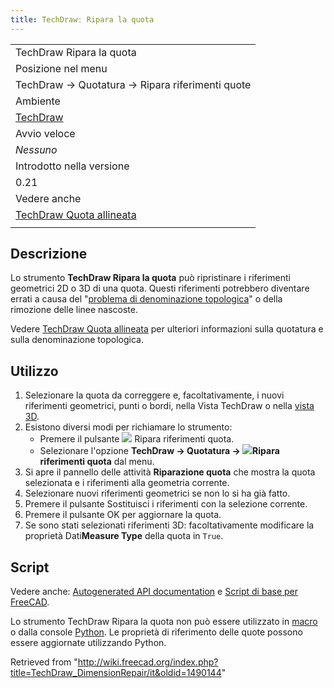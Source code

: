 ```yaml
---
title: TechDrawː Ripara la quota
---
```

|  |
| --- |
| TechDraw Ripara la quota |
| Posizione nel menu |
| TechDraw → Quotatura → Ripara riferimenti quote |
| Ambiente |
| [TechDraw](/TechDraw_Workbench/it "TechDraw Workbench/it") |
| Avvio veloce |
| *Nessuno* |
| Introdotto nella versione |
| 0.21 |
| Vedere anche |
| [TechDraw Quota allineata](/TechDraw_LengthDimension/it "TechDraw LengthDimension/it") |
|  |

## Descrizione

Lo strumento **TechDraw Ripara la quota** può ripristinare i riferimenti geometrici 2D o 3D di una quota. Questi riferimenti potrebbero diventare errati a causa del "[problema di denominazione topologica](/Topological_naming_problem/it "Topological naming problem/it")" o della rimozione delle linee nascoste.

Vedere [TechDraw Quota allineata](/TechDraw_LengthDimension/it#Limitazioni "TechDraw LengthDimension/it") per ulteriori informazioni sulla quotatura e sulla denominazione topologica.

## Utilizzo

1. Selezionare la quota da correggere e, facoltativamente, i nuovi riferimenti geometrici, punti o bordi, nella Vista TechDraw o nella [vista 3D](/3D_view/it "3D view/it").
2. Esistono diversi modi per richiamare lo strumento:
   * Premere il pulsante ![](/images/TechDraw_DimensionRepair.svg) Ripara riferimenti quota.
   * Selezionare l'opzione **TechDraw → Quotatura → ![](/images/TechDraw_DimensionRepair.svg)Ripara riferimenti quota** dal menu.
3. Si apre il pannello delle attività **Riparazione quota** che mostra la quota selezionata e i riferimenti alla geometria corrente.
4. Selezionare nuovi riferimenti geometrici se non lo si ha già fatto.
5. Premere il pulsante Sostituisci i riferimenti con la selezione corrente.
6. Premere il pulsante OK per aggiornare la quota.
7. Se sono stati selezionati riferimenti 3D: facoltativamente modificare la proprietà Dati**Measure Type** della quota in `True`.

## Script

Vedere anche: [Autogenerated API documentation](https://freecad.github.io/SourceDoc/) e [Script di base per FreeCAD](/FreeCAD_Scripting_Basics/it "FreeCAD Scripting Basics/it").

Lo strumento TechDraw Ripara la quota non può essere utilizzato in [macro](/Macros/it "Macros/it") o dalla console [Python](/Python/it "Python/it"). Le proprietà di riferimento delle quote possono essere aggiornate utilizzando Python.

Retrieved from "<http://wiki.freecad.org/index.php?title=TechDraw_DimensionRepair/it&oldid=1490144>"